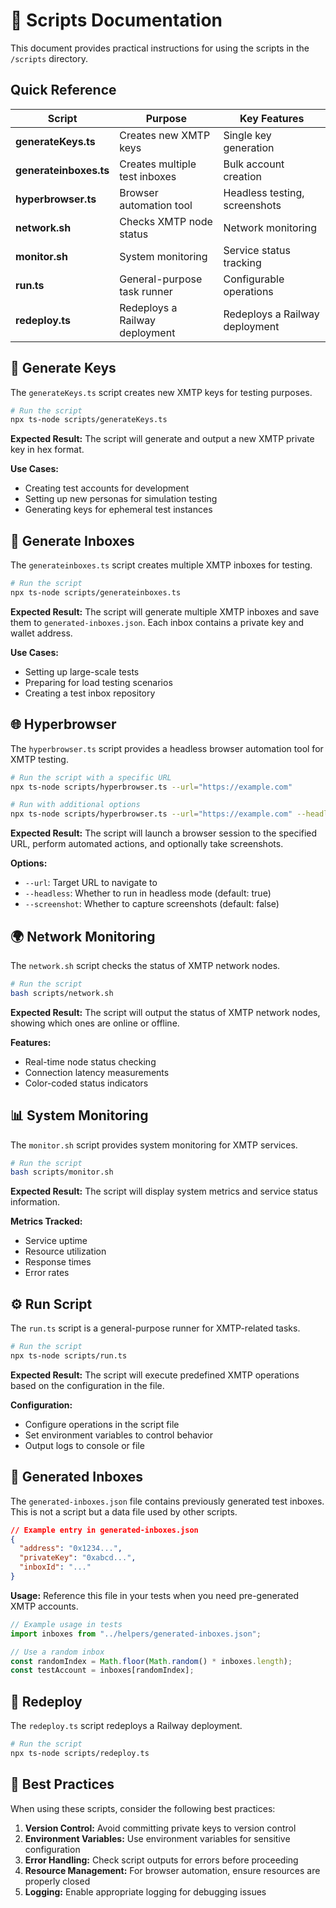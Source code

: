 # 📜 Scripts Documentation

This document provides practical instructions for using the scripts in the `/scripts` directory.

## Quick Reference

| Script                 | Purpose                        | Key Features                   |
| ---------------------- | ------------------------------ | ------------------------------ |
| **generateKeys.ts**    | Creates new XMTP keys          | Single key generation          |
| **generateinboxes.ts** | Creates multiple test inboxes  | Bulk account creation          |
| **hyperbrowser.ts**    | Browser automation tool        | Headless testing, screenshots  |
| **network.sh**         | Checks XMTP node status        | Network monitoring             |
| **monitor.sh**         | System monitoring              | Service status tracking        |
| **run.ts**             | General-purpose task runner    | Configurable operations        |
| **redeploy.ts**        | Redeploys a Railway deployment | Redeploys a Railway deployment |

## 🔑 Generate Keys

The `generateKeys.ts` script creates new XMTP keys for testing purposes.

```bash
# Run the script
npx ts-node scripts/generateKeys.ts
```

**Expected Result:** The script will generate and output a new XMTP private key in hex format.

**Use Cases:**

- Creating test accounts for development
- Setting up new personas for simulation testing
- Generating keys for ephemeral test instances

## 📨 Generate Inboxes

The `generateinboxes.ts` script creates multiple XMTP inboxes for testing.

```bash
# Run the script
npx ts-node scripts/generateinboxes.ts
```

**Expected Result:** The script will generate multiple XMTP inboxes and save them to `generated-inboxes.json`. Each inbox contains a private key and wallet address.

**Use Cases:**

- Setting up large-scale tests
- Preparing for load testing scenarios
- Creating a test inbox repository

## 🌐 Hyperbrowser

The `hyperbrowser.ts` script provides a headless browser automation tool for XMTP testing.

```bash
# Run the script with a specific URL
npx ts-node scripts/hyperbrowser.ts --url="https://example.com"

# Run with additional options
npx ts-node scripts/hyperbrowser.ts --url="https://example.com" --headless=false --screenshot=true
```

**Expected Result:** The script will launch a browser session to the specified URL, perform automated actions, and optionally take screenshots.

**Options:**

- `--url`: Target URL to navigate to
- `--headless`: Whether to run in headless mode (default: true)
- `--screenshot`: Whether to capture screenshots (default: false)

## 🌍 Network Monitoring

The `network.sh` script checks the status of XMTP network nodes.

```bash
# Run the script
bash scripts/network.sh
```

**Expected Result:** The script will output the status of XMTP network nodes, showing which ones are online or offline.

**Features:**

- Real-time node status checking
- Connection latency measurements
- Color-coded status indicators

## 📊 System Monitoring

The `monitor.sh` script provides system monitoring for XMTP services.

```bash
# Run the script
bash scripts/monitor.sh
```

**Expected Result:** The script will display system metrics and service status information.

**Metrics Tracked:**

- Service uptime
- Resource utilization
- Response times
- Error rates

## ⚙️ Run Script

The `run.ts` script is a general-purpose runner for XMTP-related tasks.

```bash
# Run the script
npx ts-node scripts/run.ts
```

**Expected Result:** The script will execute predefined XMTP operations based on the configuration in the file.

**Configuration:**

- Configure operations in the script file
- Set environment variables to control behavior
- Output logs to console or file

## 📁 Generated Inboxes

The `generated-inboxes.json` file contains previously generated test inboxes. This is not a script but a data file used by other scripts.

```json
// Example entry in generated-inboxes.json
{
  "address": "0x1234...",
  "privateKey": "0xabcd...",
  "inboxId": "..."
}
```

**Usage:** Reference this file in your tests when you need pre-generated XMTP accounts.

```typescript
// Example usage in tests
import inboxes from "../helpers/generated-inboxes.json";

// Use a random inbox
const randomIndex = Math.floor(Math.random() * inboxes.length);
const testAccount = inboxes[randomIndex];
```

## 🔄 Redeploy

The `redeploy.ts` script redeploys a Railway deployment.

```bash
# Run the script
npx ts-node scripts/redeploy.ts
```

## 📝 Best Practices

When using these scripts, consider the following best practices:

1. **Version Control:** Avoid committing private keys to version control
2. **Environment Variables:** Use environment variables for sensitive configuration
3. **Error Handling:** Check script outputs for errors before proceeding
4. **Resource Management:** For browser automation, ensure resources are properly closed
5. **Logging:** Enable appropriate logging for debugging issues
